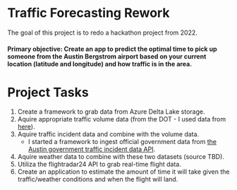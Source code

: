 # Traffic Forecasting Rework

The goal of this project is to redo a hackathon project from 2022.

#### Primary objective: Create an app to predict the optimal time to pick up someone from the Austin Bergstrom airport based on your current location (latitude and longitude) and how traffic is in the area.

# Project Tasks

1. Create a framework to grab data from Azure Delta Lake storage.
2. Aquire appropriate traffic volume data (from the DOT - I used data from [here](https://www.fhwa.dot.gov/policyinformation/tables/tmasdata/)).
3. Aquire traffic incident data and combine with the volume data.
   - I started a framework to ingest official government data from [the Austin government traffic incident data API](https://data.austintexas.gov/stories/s/Austin-Travis-County-Traffic-Report-Page/9qfg-4swh/).
4. Aquire weather data to combine with these two datasets (source TBD).
5. Utiliza the flightradar24 API to grab real-time flight data.
6. Create an application to estimate the amount of time it will take given the traffic/weather conditions and when the flight will land.